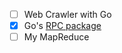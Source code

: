 - [ ] Web Crawler with Go
- [X] Go's [RPC package](https://golang.org/pkg/net/rpc/)
- [ ] My MapReduce